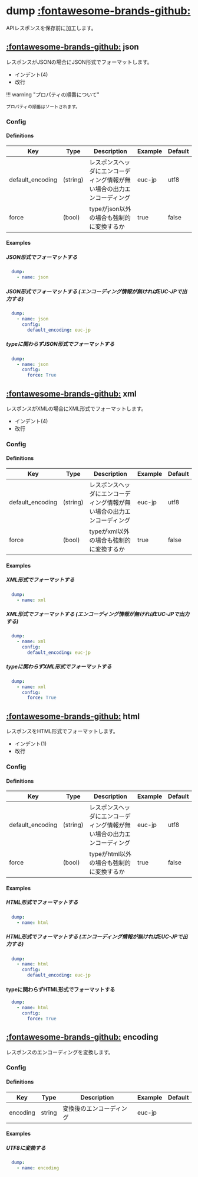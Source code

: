 dump [:fontawesome-brands-github:][dump]
========================

[dump]: https://github.com/tadashi-aikawa/jumeaux/tree/master/jumeaux/addons/dump

APIレスポンスを保存前に加工します。


[:fontawesome-brands-github:][json] json
------------------------

[json]: https://github.com/tadashi-aikawa/jumeaux/tree/master/jumeaux/addons/dump/json.py

レスポンスがJSONの場合にJSON形式でフォーマットします。

* インデント(4)
* 改行

!!! warning "プロパティの順番について"

    プロパティの順番はソートされます。


### Config

#### Definitions

| Key              | Type     | Description                                                            | Example | Default |
|------------------|----------|------------------------------------------------------------------------|---------|---------|
| default_encoding | (string) | レスポンスヘッダにエンコーディング情報が無い場合の出力エンコーディング | euc-jp  | utf8    |
| force            | (bool)   | typeがjson以外の場合も強制的に変換するか                               | true    | false   |


#### Examples

##### JSON形式でフォーマットする

```yaml
  dump:
    - name: json
```

##### JSON形式でフォーマットする (エンコーディング情報が無ければEUC-JPで出力する)

```yaml
  dump:
    - name: json
      config:
        default_encoding: euc-jp
```

##### typeに関わらずJSON形式でフォーマットする

```yaml
  dump:
    - name: json
      config:
        force: True
```


[:fontawesome-brands-github:][xml] xml
-----------------------

[xml]: https://github.com/tadashi-aikawa/jumeaux/tree/master/jumeaux/addons/dump/xml.py

レスポンスがXMLの場合にXML形式でフォーマットします。

* インデント(4)
* 改行


### Config

#### Definitions

| Key              | Type     | Description                                                            | Example | Default |
|------------------|----------|------------------------------------------------------------------------|---------|---------|
| default_encoding | (string) | レスポンスヘッダにエンコーディング情報が無い場合の出力エンコーディング | euc-jp  | utf8    |
| force            | (bool)   | typeがxml以外の場合も強制的に変換するか                                | true    | false   |


#### Examples

##### XML形式でフォーマットする

```yaml
  dump:
    - name: xml
```

##### XML形式でフォーマットする (エンコーディング情報が無ければEUC-JPで出力する)

```yaml
  dump:
    - name: xml
      config:
        default_encoding: euc-jp
```

##### typeに関わらずXML形式でフォーマットする

```yaml
  dump:
    - name: xml
      config:
        force: True
```


[:fontawesome-brands-github:][html] html
-------------------------

[html]: https://github.com/tadashi-aikawa/jumeaux/tree/master/jumeaux/addons/dump/html.py

レスポンスをHTML形式でフォーマットします。

* インデント(1)
* 改行


### Config

#### Definitions

| Key              | Type     | Description                                                            | Example | Default |
|------------------|----------|------------------------------------------------------------------------|---------|---------|
| default_encoding | (string) | レスポンスヘッダにエンコーディング情報が無い場合の出力エンコーディング | euc-jp  | utf8    |
| force            | (bool)   | typeがhtml以外の場合も強制的に変換するか                               | true    | false   |


#### Examples

##### HTML形式でフォーマットする

```yaml
  dump:
    - name: html
```

##### HTML形式でフォーマットする (エンコーディング情報が無ければEUC-JPで出力する)

```yaml
  dump:
    - name: html
      config:
        default_encoding: euc-jp
```

#### typeに関わらずHTML形式でフォーマットする

```yaml
  dump:
    - name: html
      config:
        force: True
```


[:fontawesome-brands-github:][encoding] encoding
--------------------------------

[encoding]: https://github.com/tadashi-aikawa/jumeaux/tree/master/jumeaux/addons/dump/encoding.py

レスポンスのエンコーディングを変換します。


### Config

#### Definitions

|   Key    |  Type  |       Description        | Example | Default |
| -------- | ------ | ------------------------ | ------- | ------- |
| encoding | string | 変換後のエンコーディング | euc-jp  |         |


#### Examples

##### UTF8に変換する

```yaml
  dump:
    - name: encoding
```
